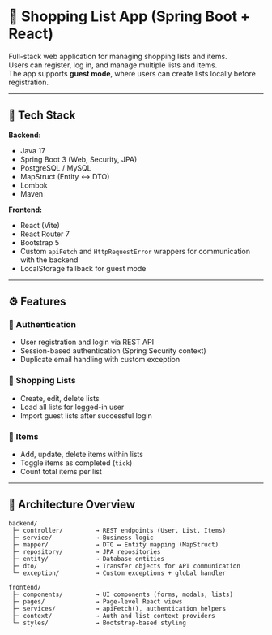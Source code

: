 # 🧺 Shopping List App (Spring Boot + React)

Full-stack web application for managing shopping lists and items.  
Users can register, log in, and manage multiple lists and items.  
The app supports **guest mode**, where users can create lists locally before registration.

---

## 🚀 Tech Stack

**Backend:**
- Java 17
- Spring Boot 3 (Web, Security, JPA)
- PostgreSQL / MySQL
- MapStruct (Entity ↔ DTO)
- Lombok
- Maven

**Frontend:**
- React (Vite)
- React Router 7
- Bootstrap 5
- Custom `apiFetch` and `HttpRequestError` wrappers for communication with the backend
- LocalStorage fallback for guest mode

---

## ⚙️ Features

### 🔐 Authentication
- User registration and login via REST API
- Session-based authentication (Spring Security context)
- Duplicate email handling with custom exception

### 📝 Shopping Lists
- Create, edit, delete lists
- Load all lists for logged-in user
- Import guest lists after successful login

### 🛒 Items
- Add, update, delete items within lists
- Toggle items as completed (`tick`)
- Count total items per list

---

## 🧩 Architecture Overview

```text
backend/
 ├─ controller/         → REST endpoints (User, List, Items)
 ├─ service/            → Business logic
 ├─ mapper/             → DTO ↔ Entity mapping (MapStruct)
 ├─ repository/         → JPA repositories
 ├─ entity/             → Database entities
 ├─ dto/                → Transfer objects for API communication
 └─ exception/          → Custom exceptions + global handler

frontend/
 ├─ components/         → UI components (forms, modals, lists)
 ├─ pages/              → Page-level React views
 ├─ services/           → apiFetch(), authentication helpers
 ├─ context/            → Auth and list context providers
 └─ styles/             → Bootstrap-based styling
